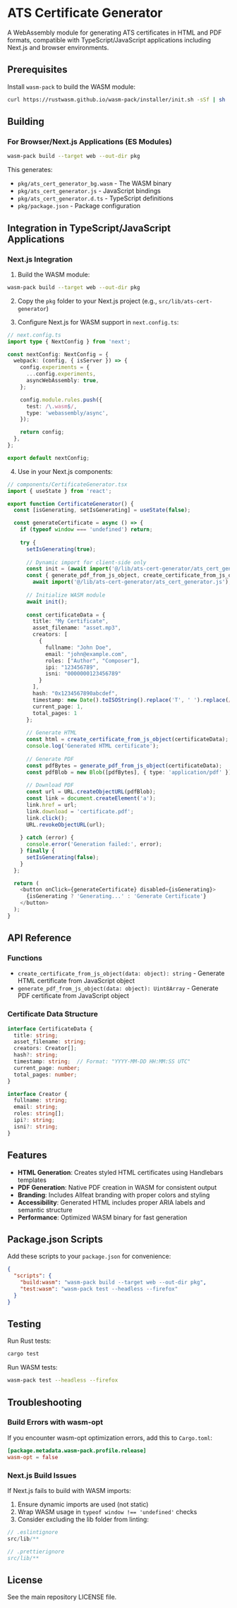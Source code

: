 # ATS Certificate Generator

A WebAssembly module for generating ATS certificates in HTML and PDF formats, compatible with TypeScript/JavaScript applications including Next.js and browser environments.

## Prerequisites

Install `wasm-pack` to build the WASM module:

```bash
curl https://rustwasm.github.io/wasm-pack/installer/init.sh -sSf | sh
```

## Building

### For Browser/Next.js Applications (ES Modules)

```bash
wasm-pack build --target web --out-dir pkg
```

This generates:
- `pkg/ats_cert_generator_bg.wasm` - The WASM binary
- `pkg/ats_cert_generator.js` - JavaScript bindings  
- `pkg/ats_cert_generator.d.ts` - TypeScript definitions
- `pkg/package.json` - Package configuration

## Integration in TypeScript/JavaScript Applications

### Next.js Integration

1. Build the WASM module:
```bash
wasm-pack build --target web --out-dir pkg
```

2. Copy the `pkg` folder to your Next.js project (e.g., `src/lib/ats-cert-generator`)

3. Configure Next.js for WASM support in `next.config.ts`:

```typescript
// next.config.ts
import type { NextConfig } from 'next';

const nextConfig: NextConfig = {
  webpack: (config, { isServer }) => {
    config.experiments = {
      ...config.experiments,
      asyncWebAssembly: true,
    };

    config.module.rules.push({
      test: /\.wasm$/,
      type: 'webassembly/async',
    });

    return config;
  },
};

export default nextConfig;
```

4. Use in your Next.js components:

```typescript
// components/CertificateGenerator.tsx
import { useState } from 'react';

export function CertificateGenerator() {
  const [isGenerating, setIsGenerating] = useState(false);

  const generateCertificate = async () => {
    if (typeof window === 'undefined') return;
    
    try {
      setIsGenerating(true);
      
      // Dynamic import for client-side only
      const init = (await import('@/lib/ats-cert-generator/ats_cert_generator.js')).default;
      const { generate_pdf_from_js_object, create_certificate_from_js_object } = 
        await import('@/lib/ats-cert-generator/ats_cert_generator.js');
      
      // Initialize WASM module
      await init();
      
      const certificateData = {
        title: "My Certificate",
        asset_filename: "asset.mp3",
        creators: [
          {
            fullname: "John Doe",
            email: "john@example.com",
            roles: ["Author", "Composer"],
            ipi: "123456789",
            isni: "0000000123456789"
          }
        ],
        hash: "0x1234567890abcdef",
        timestamp: new Date().toISOString().replace('T', ' ').replace(/\.\d{3}Z$/, ' UTC'),
        current_page: 1,
        total_pages: 1
      };
      
      // Generate HTML
      const html = create_certificate_from_js_object(certificateData);
      console.log('Generated HTML certificate');
      
      // Generate PDF
      const pdfBytes = generate_pdf_from_js_object(certificateData);
      const pdfBlob = new Blob([pdfBytes], { type: 'application/pdf' });
      
      // Download PDF
      const url = URL.createObjectURL(pdfBlob);
      const link = document.createElement('a');
      link.href = url;
      link.download = 'certificate.pdf';
      link.click();
      URL.revokeObjectURL(url);
      
    } catch (error) {
      console.error('Generation failed:', error);
    } finally {
      setIsGenerating(false);
    }
  };

  return (
    <button onClick={generateCertificate} disabled={isGenerating}>
      {isGenerating ? 'Generating...' : 'Generate Certificate'}
    </button>
  );
}
```

## API Reference

### Functions

- `create_certificate_from_js_object(data: object): string` - Generate HTML certificate from JavaScript object
- `generate_pdf_from_js_object(data: object): Uint8Array` - Generate PDF certificate from JavaScript object

### Certificate Data Structure

```typescript
interface CertificateData {
  title: string;
  asset_filename: string;
  creators: Creator[];
  hash?: string;
  timestamp: string;  // Format: "YYYY-MM-DD HH:MM:SS UTC"
  current_page: number;
  total_pages: number;
}

interface Creator {
  fullname: string;
  email: string;
  roles: string[];
  ipi?: string;
  isni?: string;
}
```

## Features

- **HTML Generation**: Creates styled HTML certificates using Handlebars templates
- **PDF Generation**: Native PDF creation in WASM for consistent output
- **Branding**: Includes Allfeat branding with proper colors and styling
- **Accessibility**: Generated HTML includes proper ARIA labels and semantic structure
- **Performance**: Optimized WASM binary for fast generation

## Package.json Scripts

Add these scripts to your `package.json` for convenience:

```json
{
  "scripts": {
    "build:wasm": "wasm-pack build --target web --out-dir pkg",
    "test:wasm": "wasm-pack test --headless --firefox"
  }
}
```

## Testing

Run Rust tests:
```bash
cargo test
```

Run WASM tests:
```bash
wasm-pack test --headless --firefox
```

## Troubleshooting

### Build Errors with wasm-opt

If you encounter wasm-opt optimization errors, add this to `Cargo.toml`:

```toml
[package.metadata.wasm-pack.profile.release]
wasm-opt = false
```

### Next.js Build Issues

If Next.js fails to build with WASM imports:

1. Ensure dynamic imports are used (not static)
2. Wrap WASM usage in `typeof window !== 'undefined'` checks
3. Consider excluding the lib folder from linting:

```javascript
// .eslintignore
src/lib/**

// .prettierignore
src/lib/**
```

## License

See the main repository LICENSE file.